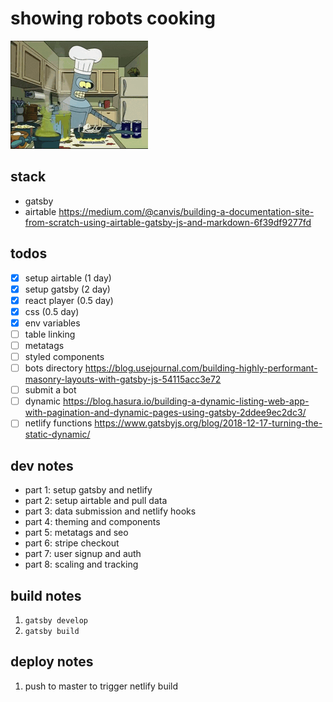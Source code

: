 # showing robots cooking

![bender](bender.gif)


## stack 

* gatsby
* airtable https://medium.com/@canvis/building-a-documentation-site-from-scratch-using-airtable-gatsby-js-and-markdown-6f39df9277fd

## todos

- [x] setup airtable (1 day)
- [x] setup gatsby (2 day)
- [x] react player (0.5 day)
- [x] css (0.5 day)
- [x] env variables
- [ ] table linking
- [ ] metatags
- [ ] styled components
- [ ] bots directory https://blog.usejournal.com/building-highly-performant-masonry-layouts-with-gatsby-js-54115acc3e72
- [ ] submit a bot
- [ ] dynamic https://blog.hasura.io/building-a-dynamic-listing-web-app-with-pagination-and-dynamic-pages-using-gatsby-2ddee9ec2dc3/
- [ ] netlify functions https://www.gatsbyjs.org/blog/2018-12-17-turning-the-static-dynamic/

## dev notes

- part 1: setup gatsby and netlify
- part 2: setup airtable and pull data
- part 3: data submission and netlify hooks
- part 4: theming and components
- part 5: metatags and seo
- part 6: stripe checkout
- part 7: user signup and auth
- part 8: scaling and tracking

## build notes

1. `gatsby develop`
2. `gatsby build`

## deploy notes

1. push to master to trigger netlify build
